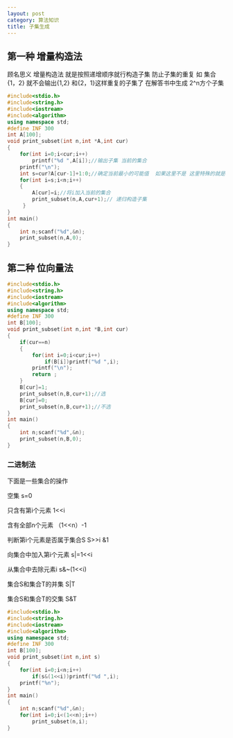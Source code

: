 ```yaml
---
layout: post
category: 算法知识
title: 子集生成
---
```


## 第一种  增量构造法 
顾名思义 增量构造法 就是按照递增顺序就行构造子集 防止子集的重复 如 集合{1，2} 就不会输出{1,2} 和{2，1}这样重复的子集了 在解答书中生成 2^n方个子集 
```c++
#include<stdio.h>
#include<string.h>
#include<iostream>
#include<algorithm>
using namespace std;
#define INF 300 
int A[100]; 
void print_subset(int n,int *A,int cur)
{
	for(int i=0;i<cur;i++)
		printf("%d ",A[i]);//输出子集 当前的集合 
	printf("\n");
	int s=cur?A[cur-1]+1:0;//确定当前最小的可能值  如果这里不是 这里特殊的就是cur==0时 其他的就是选比前一个大1的 
	for(int i=s;i<n;i++)
	{
		A[cur]=i;//将i加入当前的集合
		print_subset(n,A,cur+1);// 递归构造子集 
	 } 
}
int main()
{
	int n;scanf("%d",&n);
	print_subset(n,A,0); 
}

```

## 第二种 位向量法
```c++
#include<stdio.h>
#include<string.h>
#include<iostream>
#include<algorithm>
using namespace std;
#define INF 300 
int B[100]; 
void print_subset(int n,int *B,int cur)
{
	if(cur==n)
	{
		for(int i=0;i<cur;i++)
			if(B[i])printf("%d ",i);
		printf("\n");
		return ;
	}
	B[cur]=1;
	print_subset(n,B,cur+1);//选 
	B[cur]=0;
	print_subset(n,B,cur+1);//不选 
}
int main()
{
	int n;scanf("%d",&n);
	print_subset(n,B,0); 
}

```

### 二进制法
下面是一些集合的操作  

空集                            s=0

只含有第i个元素                                         1<<i

含有全部n个元素                                        （1<<n）-1

判断第i个元素是否属于集合S                        S>>i &1

向集合中加入第i个元素                                 s|=1<<i

从集合中去除元素i                                         s&~(1<<i)

集合S和集合T的并集                                      S|T

集合S和集合T的交集                                       S&T

```c++
#include<stdio.h>
#include<string.h>
#include<iostream>
#include<algorithm>
using namespace std;
#define INF 300 
int B[100]; 
void print_subset(int n,int s)
{
	for(int i=0;i<n;i++)
		if(s&(1<<i))printf("%d ",i);
	printf("%n");
}
int main()
{
	int n;scanf("%d",&n);
	for(int i=0;i<(1<<n);i++)
		print_subset(n,i); 
}

```